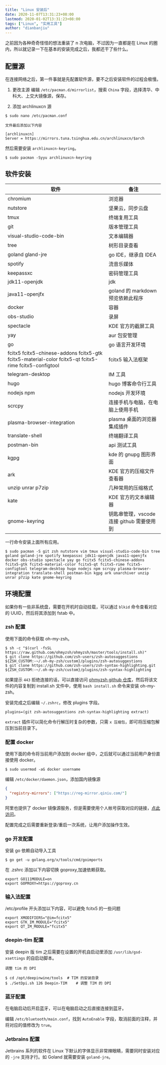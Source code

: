 ```yaml
---
title: "Linux 安装后"
date: 2020-11-07T13:31:23+08:00
lastmod: 2020-01-02T13:31:23+08:00
tags: ["Linux", "实用工具"]
author: "dianbanjiu"
---
```


之前因为各种奇奇怪怪的想法重装了 n 次电脑，不过因为一直都是在 Linux 的圈内，所以就记录一下在基本的安装完成之后，我都还干了些什么。

## 配置源

在连接网络之后，第一件事就是先配置软件源，要不之后安装软件的过程会极慢。

1. 更改主源
编辑 `/etc/pacman.d/mirrorlist`，搜索 `China` 字段，选择清华、中科大、上交大镜像源，保存。

2. 添加 archlinuxcn 源

```shell
$ sudo nano /etc/pacman.conf

文件最后添加以下内容

[archlinuxcn]
Server = https://mirrors.tuna.tsinghua.edu.cn/archlinuxcn/$arch
```

然后需要安装 `archlinuxcn-keyring`。

```shell
$ sudo pacman -Syyu archlinuxcn-keyring
```

## 软件安装

| 软件                                                                                | 备注                              |
| ----------------------------------------------------------------------------------- | --------------------------------- |
| chromium                                                                   | 浏览器                            |
| nutstore                                                                            | 坚果云，同步云盘                  |
| tmux                                                                                | 终端复用工具                      |
|git | 版本管理工具|
| visual-studio-code-bin                                                              | 文本编辑器                        |
| tree                                                                                | 树形目录查看                      |
| goland gland-jre                                                                              | go IDE，继承自 IDEA               |
| spotify                                                                             | 流音乐媒体                        |
| keepassxc                                                                           | 密码管理工具                      |
| jdk11-openjdk                                                                       | jdk                               |
| java11-openjfx                                                                      | goland 的 markdown 预览依赖此程序 |
| docker                                                                              | 容器                              |
| obs-studio                                                                          | 录屏                              |
| spectacle                                                                           | KDE 官方的截屏工具                              |
| yay                                                                                 | aur 包安管理                      |
| go                                                                                  | go 语言开发环境                           |
| fcitx5 fcitx5-chinese-addons fcitx5-gtk fcitx5-material-color fcitx5-qt fcitx5-rime fcitx5-configtool | fcitx5 输入法框架                 |
| telegram-desktop                                                                    | IM 工具                           |
| hugo                                                                                | hugo 博客命令行工具               |
| nodejs npm                                                                          | nodejs 开发环境
| scrcpy                                                                              | 连接手机与电脑，在电脑上使用手机                          |
| plasma-browser-integration                                                          | plasma 桌面的浏览器集成插件       |
| translate-shell                                                                     | 终端翻译工具                      |
| postman-bin                                                                             | api 测试工具                      |
| kgpg                                                                                | kde 的 gnupg 图形界面             |
|ark|KDE 官方的压缩文件查看器|
|unzip unrar p7zip| 几种常用的压缩格式|
|kate|KDE 官方的文本编辑器|
|gnome-keyring|钥匙串管理，vscode 连接 github 需要使用到|

一行命令安装上面所有应用。  
```shell
$ sudo pacman -S git zsh nutstore vim tmux visual-studio-code-bin tree goland goland-jre spotify keepassxc jdk11-openjdk java11-openjfx docker obs-studio spectacle yay go fcitx5 fcitx5-chinese-addons fcitx5-gtk fcitx5-material-color fcitx5-qt fcitx5-rime fcitx5-configtool telegram-desktop hugo nodejs npm scrcpy plasma-browser-integration translate-shell postman-bin kgpg ark unarchiver unzip unrar p7zip kate gnome-keyring
```

## 环境配置

如果你有一些非系统盘，需要在开机时自动挂载，可以通过 `blkid` 命令查看对应的 UUID，然后将其添加到 fstab 中。

### zsh 配置

使用下面的命令获取 oh-my-zsh。

```shell
$ sh -c "$(curl -fsSL https://raw.github.com/ohmyzsh/ohmyzsh/master/tools/install.sh)"
$ git clone https://github.com/zsh-users/zsh-autosuggestions ${ZSH_CUSTOM:-~/.oh-my-zsh/custom}/plugins/zsh-autosuggestions
$ git clone https://github.com/zsh-users/zsh-syntax-highlighting.git ${ZSH_CUSTOM:-~/.oh-my-zsh/custom}/plugins/zsh-syntax-highlighting
```

如果提示 `443` 拒绝连接的话，可以直接访问 [ohmyzsh github 仓库](https://github.com/ohmyzsh/ohmyzsh/blob/master/tools/install.sh)，然后将该文件的内容复制到 install.sh 文件中，使用 `bash install.sh` 命令来安装 oh-my-zsh。

安装完成之后编辑 `~/.zshrc`，修改 plugins 字段。

```shell
plugins=(git zsh-autosuggestions zsh-syntax-highlighting extract)
```

`extract` 插件可以简化命令行解压时复杂的参数，只需 `x 压缩包`，即可将压缩包解压到当前目录下。  

### 配置 docker

使用下面的命令将当前用户添加到 docker 组中，之后就可以通过当前用户身份直接使用 docker。

```
$ sudo usermod -aG docker username
```

编辑 `/etc/docker/daemon.json`，添加国内镜像源

```json
{
  "registry-mirrors": ["https://reg-mirror.qiniu.com/"]
}
```

阿里也提供了 docker 镜像源服务，但是需要使用个人帐号获取对应的链接，[点此访问](https://cr.console.aliyun.com/cn-hangzhou/instances/mirrors)。

配置完成之后需要重新登录/重启一次系统，让用户添加操作生效。

### go 开发配置

安装 go 依赖自动导入工具

```shell
$ go get -u golang.org/x/tools/cmd/goimports
```

在 .zshrc 添加以下内容切换 goproxy,加速依赖获取。

```shell
export GO111MODULE=on
export GOPROXY=https://goproxy.cn
```

### 输入法配置

/etc/profile 开头添加以下内容，可以避免 fcitx5 的一些问题

```shell
export XMODIFIERS="@im=fcitx5"
export GTK_IM_MODULE="fcitx5"
export QT_IM_MODULE="fcitx5"
```

### deepin-tim 配置

安装 deepin 版 tim 之后需要在设置的开机自启动里添加 `/usr/lib/gsd-xsettings` 的自启动脚本。

```shell
调整 tim 的 DPI

$ cd /opt/deepinwine/tools  # TIM 的安装目录
$ ./SetDpi.sh 126 Deepin-TIM    # 调整 TIM 的 DPI
```

### 蓝牙配置

在电脑启动后开启蓝牙，可以在电脑启动之后直接连接到蓝牙。

编辑 `/etc/bluetooth/main.conf`，找到 `AutoEnable` 字段，取消前面的注释，并将对应的值修改为 `true`。


### Jetbrains 配置
Jetbrains 系列的软件在 Linux 下默认的字体显示非常辣眼睛，需要同时安装对应的 `-jre` 支持才行。如 Goland 就需要安装 `goland-jre`。  